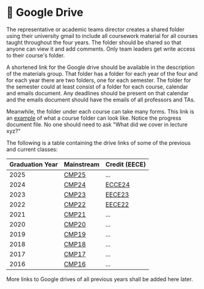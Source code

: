 # 📂 Google Drive

The representative or academic teams director creates a shared folder using their university gmail to include all coursework material for all courses taught throughout the four years. The folder should be shared so that anyone can view it and add comments. Only team leaders get write access to their course's folder.

A shortened link for the Google drive should be available in the description of the materials group. That folder has a folder for each year of the four and for each year there are two folders, one for each semester. The folder for the semester could at least consist of a folder for each course, calendar and emails document. Any deadlines should be present on that calendar and the emails document should have the emails of all professors and TAs.

Meanwhile, the folder under each course can take many forms. This link is an [example](https://drive.google.com/drive/u/1/folders/1xX7i8WfnxVCHv1sH6U5smRfJek846hgB) of what a course folder can look like. Notice the progress document file. No one should need to ask "What did we cover in lecture xyz?"

The following is a table containing the drive links of some of the previous and current classes:

| Graduation Year | Mainstream | Credit (EECE) |
|------|-----------|--------|
| 2025 | [CMP25](https://drive.google.com/drive/folders/1vriiFydZc0TPZDiy6mPbiwfUa9do59NK?usp=drive_link) | ... |
| 2024 | [CMP24](https://drive.google.com/drive/folders/1af_FFXZXqsSr6W3hgQHJvxFxW6c5PGC2?usp=drive_link) | [ECCE24](https://drive.google.com/drive/folders/10bGZq6unDsOwnOZsDfZw2E6zNMigFAJf?usp=drive_link) |
| 2023 | [CMP23](https://drive.google.com/drive/folders/1hqmuFtbxwzDCaCEgrzEk3apL2C5150PE?usp=drive_link) | [EECE23](https://drive.google.com/drive/folders/1-uM2-QpS-ZFN189rV4y_SfZ6atqUJMBi?usp=drive_link) |
| 2022 | [CMP22](https://drive.google.com/drive/folders/18T1HAAbDZLy2mLo5TgSCr-9uLgI1YNE1?usp=drive_link) | [EECE22](https://drive.google.com/drive/folders/117rCUXcS55at0w_u2odtLue8ClQ9EHqg?usp=drive_link) |
| 2021 | [CMP21](https://drive.google.com/drive/folders/0B1QLZwSOOq9yVk1vTjd0UWNkdTA?resourcekey=0-BPKPmBA-TO-GR-YItvsC8Q&usp=drive_link) | ... |
| 2020 | [CMP20](https://drive.google.com/drive/folders/0B0MGBvXlNde8a1RkRElidXA4bEE?resourcekey=0-yuQra9Eh96IpX9h3w1GssQ&usp=drive_link) | ... |
| 2019 | [CMP19](https://drive.google.com/drive/folders/1Ln-jZqZdYOBZ_fzEfxc46p1GsizyBuSq?usp=drive_link) | ... |
| 2018 | [CMP18](https://drive.google.com/drive/folders/0B-TtiNV0XQ4iRW1lVVRrTkV2SVE?resourcekey=0-O1Exj6yKmRa3iVs9KU_0dg&usp=drive_link) | ... |
| 2017 | [CMP17](https://drive.google.com/drive/folders/0B-TtiNV0XQ4iUm5NZzNLNG1URFk?resourcekey=0-qcTLAi-CqmhmdKzn0PLEHA&usp=drive_link) | ... |
| 2016 | [CMP16](https://drive.google.com/drive/folders/18uj_9sGkuU90gwnJQVXqKsGMnMAC-Bgb?usp=drive_link) | ... |

More links to Google drives of all previous years shall be added here later.
